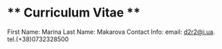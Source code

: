 # ** Curriculum Vitae **

First Name: Marina 
Last Name: Makarova
Contact Info: email: d2r2@i.ua. tel.(+38)0732328500
